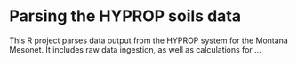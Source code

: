 # Parsing the HYPROP soils data

This R project parses data output from the HYPROP system for the Montana Mesonet. It includes raw data ingestion, as well as calculations for ...

